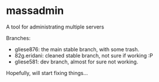 massadmin
=========

A tool for administrating multiple servers

Branches:
* gliese876: the main stable branch, with some trash.
* 82g.eridani: cleaned stable branch, not sure if working :P
* gliese581: dev branch, almost for sure not working.

Hopefully, will start fixing things...
